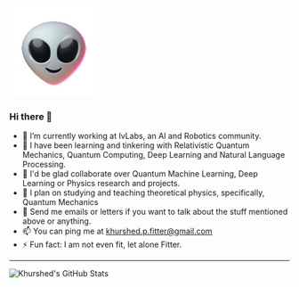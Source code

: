 <img src="https://github.com/GlazeDonuts/GlazeDonuts/blob/master/resources/alien.gif"/>

### Hi there 👋

- 🔭 I’m currently working at IvLabs, an AI and Robotics community.
- 🌱 I have been learning and tinkering with Relativistic Quantum Mechanics, Quantum Computing, Deep Learning and Natural Language Processing.
- 👯 I'd be glad collaborate over Quantum Machine Learning, Deep Learning or Physics research and projects.
- 🤔 I plan on studying and teaching theoretical physics, specifically, Quantum Mechanics
- 💬 Send me emails or letters if you want to talk about the stuff mentioned above or anything.
- 📫 You can ping me at khurshed.p.fitter@gmail.com
- ⚡ Fun fact: I am not even fit, let alone Fitter.

---
![Khurshed's GitHub Stats](https://github-readme-stats.vercel.app/api?username=GlazeDonuts&show_icons=true&theme=algolia&count_private=True&title_color=89cff0)
